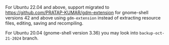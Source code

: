 For Ubuntu 22.04 and above, support migrated to https://github.com/PRATAP-KUMAR/gdm-extension for gnome-shell versions 42 and above using `gdm-extension` instead of extracting resource files, editing, saving and recompiling.

For Ubuntu 20.04 (gnome-shell version 3.36) you may look into `backup-oct-21-2024` branch.
